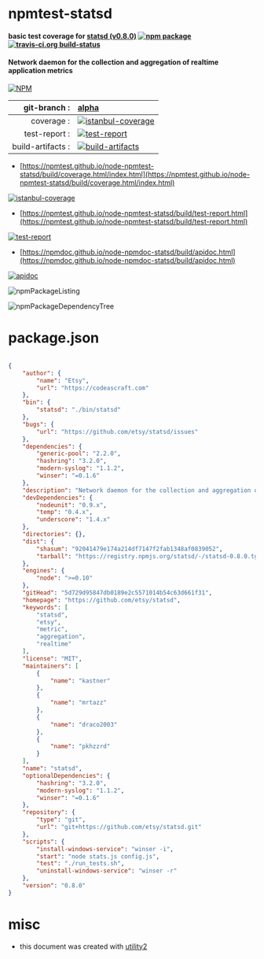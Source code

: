 # npmtest-statsd

#### basic test coverage for  [statsd (v0.8.0)](https://github.com/etsy/statsd)  [![npm package](https://img.shields.io/npm/v/npmtest-statsd.svg?style=flat-square)](https://www.npmjs.org/package/npmtest-statsd) [![travis-ci.org build-status](https://api.travis-ci.org/npmtest/node-npmtest-statsd.svg)](https://travis-ci.org/npmtest/node-npmtest-statsd)

#### Network daemon for the collection and aggregation of realtime application metrics

[![NPM](https://nodei.co/npm/statsd.png?downloads=true&downloadRank=true&stars=true)](https://www.npmjs.com/package/statsd)

| git-branch : | [alpha](https://github.com/npmtest/node-npmtest-statsd/tree/alpha)|
|--:|:--|
| coverage : | [![istanbul-coverage](https://npmtest.github.io/node-npmtest-statsd/build/coverage.badge.svg)](https://npmtest.github.io/node-npmtest-statsd/build/coverage.html/index.html)|
| test-report : | [![test-report](https://npmtest.github.io/node-npmtest-statsd/build/test-report.badge.svg)](https://npmtest.github.io/node-npmtest-statsd/build/test-report.html)|
| build-artifacts : | [![build-artifacts](https://npmtest.github.io/node-npmtest-statsd/glyphicons_144_folder_open.png)](https://github.com/npmtest/node-npmtest-statsd/tree/gh-pages/build)|

- [https://npmtest.github.io/node-npmtest-statsd/build/coverage.html/index.html](https://npmtest.github.io/node-npmtest-statsd/build/coverage.html/index.html)

[![istanbul-coverage](https://npmtest.github.io/node-npmtest-statsd/build/screenCapture.buildCi.browser.%252Ftmp%252Fbuild%252Fcoverage.lib.html.png)](https://npmtest.github.io/node-npmtest-statsd/build/coverage.html/index.html)

- [https://npmtest.github.io/node-npmtest-statsd/build/test-report.html](https://npmtest.github.io/node-npmtest-statsd/build/test-report.html)

[![test-report](https://npmtest.github.io/node-npmtest-statsd/build/screenCapture.buildCi.browser.%252Ftmp%252Fbuild%252Ftest-report.html.png)](https://npmtest.github.io/node-npmtest-statsd/build/test-report.html)

- [https://npmdoc.github.io/node-npmdoc-statsd/build/apidoc.html](https://npmdoc.github.io/node-npmdoc-statsd/build/apidoc.html)

[![apidoc](https://npmdoc.github.io/node-npmdoc-statsd/build/screenCapture.buildCi.browser.%252Ftmp%252Fbuild%252Fapidoc.html.png)](https://npmdoc.github.io/node-npmdoc-statsd/build/apidoc.html)

![npmPackageListing](https://npmtest.github.io/node-npmtest-statsd/build/screenCapture.npmPackageListing.svg)

![npmPackageDependencyTree](https://npmtest.github.io/node-npmtest-statsd/build/screenCapture.npmPackageDependencyTree.svg)



# package.json

```json

{
    "author": {
        "name": "Etsy",
        "url": "https://codeascraft.com"
    },
    "bin": {
        "statsd": "./bin/statsd"
    },
    "bugs": {
        "url": "https://github.com/etsy/statsd/issues"
    },
    "dependencies": {
        "generic-pool": "2.2.0",
        "hashring": "3.2.0",
        "modern-syslog": "1.1.2",
        "winser": "=0.1.6"
    },
    "description": "Network daemon for the collection and aggregation of realtime application metrics",
    "devDependencies": {
        "nodeunit": "0.9.x",
        "temp": "0.4.x",
        "underscore": "1.4.x"
    },
    "directories": {},
    "dist": {
        "shasum": "92041479e174a214df7147f2fab1348af0839052",
        "tarball": "https://registry.npmjs.org/statsd/-/statsd-0.8.0.tgz"
    },
    "engines": {
        "node": ">=0.10"
    },
    "gitHead": "5d729d95847db0189e2c5571014b54c63d661f31",
    "homepage": "https://github.com/etsy/statsd",
    "keywords": [
        "statsd",
        "etsy",
        "metric",
        "aggregation",
        "realtime"
    ],
    "license": "MIT",
    "maintainers": [
        {
            "name": "kastner"
        },
        {
            "name": "mrtazz"
        },
        {
            "name": "draco2003"
        },
        {
            "name": "pkhzzrd"
        }
    ],
    "name": "statsd",
    "optionalDependencies": {
        "hashring": "3.2.0",
        "modern-syslog": "1.1.2",
        "winser": "=0.1.6"
    },
    "repository": {
        "type": "git",
        "url": "git+https://github.com/etsy/statsd.git"
    },
    "scripts": {
        "install-windows-service": "winser -i",
        "start": "node stats.js config.js",
        "test": "./run_tests.sh",
        "uninstall-windows-service": "winser -r"
    },
    "version": "0.8.0"
}
```



# misc
- this document was created with [utility2](https://github.com/kaizhu256/node-utility2)
